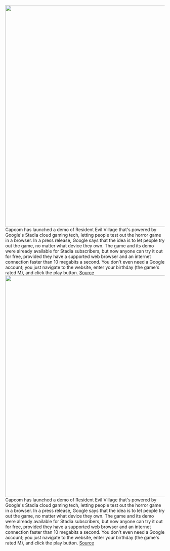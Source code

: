 <img src='https://cdn.vox-cdn.com/thumbor/k-WJgQaa9GbAllTeWfnmcThLNag=/0x0:2824x1562/1200x800/filters:focal(1187x556:1637x1006)/cdn.vox-cdn.com/uploads/chorus_image/image/70964921/Screen_Shot_2022_06_10_at_12.41.28.0.png' width='700px' /><br/>
Capcom has launched a demo of Resident Evil Village that's powered by Google's Stadia cloud gaming tech, letting people test out the horror game in a browser. In a press release, Google says that the idea is to let people try out the game, no matter what device they own. The game and its demo were already available for Stadia subscribers, but now anyone can try it out for free, provided they have a supported web browser and an internet connection faster than 10 megabits a second. You don't even need a Google account; you just navigate to the website, enter your birthday (the game's rated M), and click the play button.
<a href='https://www.theverge.com/2022/6/10/23163089/capcom-resident-evil-village-demo-browser-google-stadia'> Source <a/><img src='https://cdn.vox-cdn.com/thumbor/k-WJgQaa9GbAllTeWfnmcThLNag=/0x0:2824x1562/1200x800/filters:focal(1187x556:1637x1006)/cdn.vox-cdn.com/uploads/chorus_image/image/70964921/Screen_Shot_2022_06_10_at_12.41.28.0.png' width='700px' /><br/>
Capcom has launched a demo of Resident Evil Village that's powered by Google's Stadia cloud gaming tech, letting people test out the horror game in a browser. In a press release, Google says that the idea is to let people try out the game, no matter what device they own. The game and its demo were already available for Stadia subscribers, but now anyone can try it out for free, provided they have a supported web browser and an internet connection faster than 10 megabits a second. You don't even need a Google account; you just navigate to the website, enter your birthday (the game's rated M), and click the play button.
<a href='https://www.theverge.com/2022/6/10/23163089/capcom-resident-evil-village-demo-browser-google-stadia'> Source <a/>